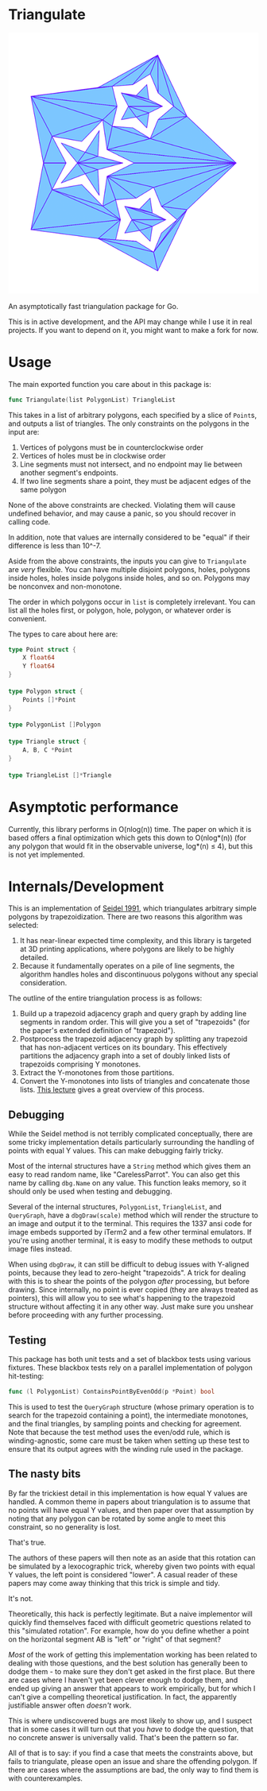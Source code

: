 # Triangulate

![Show-off image](img/showoff.png)

An asymptotically fast triangulation package for Go.

This is in active development, and the API may change while I use it in real
projects. If you want to depend on it, you might want to make a fork for now.

# Usage

The main exported function you care about in this package is:

```go
func Triangulate(list PolygonList) TriangleList
```

This takes in a list of arbitrary polygons, each specified by a slice of
`Point`s, and outputs a list of triangles. The only constraints on the polygons
in the input are:

1. Vertices of polygons must be in counterclockwise order
2. Vertices of holes must be in clockwise order
3. Line segments must not intersect, and no endpoint may lie between another
   segment's endpoints.
4. If two line segments share a point, they must be adjacent edges of the same
   polygon

None of the above constraints are checked. Violating them will cause undefined
behavior, and may cause a panic, so you should recover in calling code.

In addition, note that values are internally considered to be "equal" if their
difference is less than 10^-7.

Aside from the above constraints, the inputs you can give to `Triangulate` are
_very_ flexible. You can have multiple disjoint polygons, holes, polygons inside
holes, holes inside polygons inside holes, and so on. Polygons may be nonconvex
and non-monotone.

The order in which polygons occur in `list` is completely irrelevant. You can
list all the holes first, or polygon, hole, polygon, or whatever order is
convenient.

The types to care about here are:

```go
type Point struct {
	X float64
	Y float64
}

type Polygon struct {
	Points []*Point
}

type PolygonList []Polygon

type Triangle struct {
	A, B, C *Point
}

type TriangleList []*Triangle
```

# Asymptotic performance

Currently, this library performs in O(nlog(n)) time. The paper on which it is
based offers a final optimization which gets this down to O(nlog\*(n)) (for any
polygon that would fit in the observable universe, log\*(n) ≤ 4), but this is
not yet implemented.

# Internals/Development

This is an implementation of
[Seidel 1991](https://www.sciencedirect.com/science/article/pii/0925772191900124),
which triangulates arbitrary simple polygons by trapezoidization. There are two
reasons this algorithm was selected:

1. It has near-linear expected time complexity, and this library is targeted at
   3D printing applications, where polygons are likely to be highly detailed.
2. Because it fundamentally operates on a pile of line segments, the algorithm
   handles holes and discontinuous polygons without any special consideration.

The outline of the entire triangulation process is as follows:

1. Build up a trapezoid adjacency graph and query graph by adding line segments
   in random order. This will give you a set of "trapezoids" (for the paper's
   extended definition of "trapezoid").
2. Postprocess the trapezoid adjacency graph by splitting any trapezoid that has
   non-adjacent vertices on its boundary. This effectively partitions the
   adjacency graph into a set of doubly linked lists of trapezoids comprising Y
   monotones.
3. Extract the Y-monotones from those partitions.
4. Convert the Y-monotones into lists of triangles and concatenate those lists.
   [This lecture](https://www.youtube.com/watch?v=pfXXgV9u6cw) gives a great
   overview of this process.

## Debugging

While the Seidel method is not terribly complicated conceptually, there are
some tricky implementation details particularly surrounding the handling of
points with equal Y values. This can make debugging fairly tricky.

Most of the internal structures have a `String` method which gives them an easy
to read random name, like "CarelessParrot". You can also get this name by
calling `dbg.Name` on any value. This function leaks memory, so it should only
be used when testing and debugging.

Several of the internal structures, `PolygonList`, `TriangleList`, and
`QueryGraph`, have a `dbgDraw(scale)` method which will render the structure to
an image and output it to the terminal. This requires the 1337 ansi code for
image embeds supported by iTerm2 and a few other terminal emulators. If you're
using another terminal, it is easy to modify these methods to output image files
instead.

When using `dbgDraw`, it can still be difficult to debug issues with Y-aligned
points, because they lead to zero-height "trapezoids". A trick for dealing with
this is to shear the points of the polygon _after_ processing, but before
drawing. Since internally, no point is ever copied (they are always treated as
pointers), this will allow you to see what's happening to the trapezoid
structure without affecting it in any other way. Just make sure you unshear
before proceeding with any further processing.

## Testing

This package has both unit tests and a set of blackbox tests using various
fixtures. These blackbox tests rely on a parallel implementation of polygon
hit-testing:

```go
func (l PolygonList) ContainsPointByEvenOdd(p *Point) bool
```

This is used to test the `QueryGraph` structure (whose primary operation is to
search for the trapezoid containing a point), the intermediate monotones, and
the final triangles, by sampling points and checking for agreement. Note that
because the test method uses the even/odd rule, which is winding-agnostic, some
care must be taken when setting up these test to ensure that its output agrees
with the winding rule used in the package.

## The nasty bits

By far the trickiest detail in this implementation is how equal Y values are
handled. A common theme in papers about triangulation is to assume that no
points will have equal Y values, and then paper over that assumption by noting
that any polygon can be rotated by some angle to meet this constraint, so no
generality is lost.

That's true.

The authors of these papers will then note as an aside that this rotation can be
simulated by a lexocographic trick, whereby given two points with equal Y values,
the left point is considered "lower". A casual reader of these papers may come
away thinking that this trick is simple and tidy.

It's not.

Theoretically, this hack is perfectly legitimate. But a naive implementor will
quickly find themselves faced with difficult geometric questions related to this
"simulated rotation". For example, how do you define whether a point on the
horizontal segment AB is "left" or "right" of that segment?

_Most_ of the work of getting this implementation working has been related to
dealing with those questions, and the best solution has generally been to dodge
them - to make sure they don't get asked in the first place. But there are cases
where I haven't yet been clever enough to dodge them, and ended up giving an
answer that appears to work empirically, but for which I can't give a compelling
theoretical justification. In fact, the apparently justifiable answer often
_doesn't_ work.

This is where undiscovered bugs are most likely to show up, and I suspect that
in some cases it will turn out that you _have_ to dodge the question, that no
concrete answer is universally valid. That's been the pattern so far.

All of that is to say: if you find a case that meets the constraints above, but
fails to triangulate, please open an issue and share the offending polygon. If
there are cases where the assumptions are bad, the only way to find them is with
counterexamples.